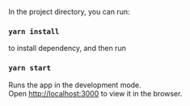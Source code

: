 

In the project directory, you can run:

### `yarn install`
to install dependency, and then run

### `yarn start`
Runs the app in the development mode.<br />
Open [http://localhost:3000](http://localhost:3000) to view it in the browser.

